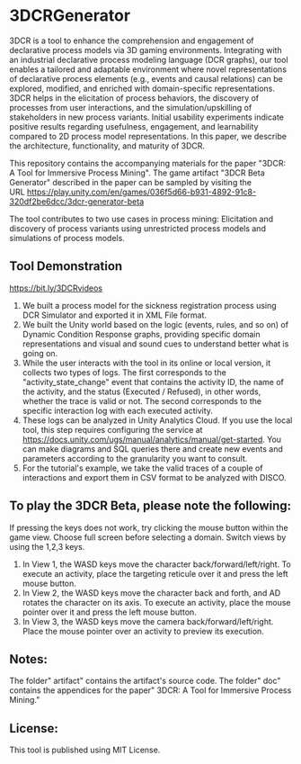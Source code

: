 # 3DCRGenerator

3DCR is a tool to enhance the comprehension and engagement of declarative process models via 3D gaming environments. Integrating with an industrial declarative process modeling language (DCR graphs), our tool enables a tailored and adaptable environment where novel representations of declarative process elements (e.g., events and causal relations) can be explored, modified, and enriched with domain-specific representations. 3DCR helps in the elicitation of process behaviors, the discovery of processes from user interactions, and the simulation/upskilling of stakeholders in new process variants. Initial usability experiments indicate positive results regarding usefulness, engagement, and learnability compared to 2D process model representations. In this paper, we describe the architecture, functionality, and maturity of 3DCR.

This repository contains the accompanying materials for the paper "3DCR: A Tool for Immersive Process Mining".
The game artifact "3DCR Beta Generator" described in the paper can be sampled by visiting the URL https://play.unity.com/en/games/036f5d66-b931-4892-91c8-320df2be6dcc/3dcr-generator-beta

 The tool contributes to two use cases in process mining: Elicitation and discovery of process variants using unrestricted process models and simulations of process models.

## Tool Demonstration  

https://bit.ly/3DCRvideos

1. We built a process model for the sickness registration process using DCR Simulator and exported it in XML File format.
2. We built the Unity world based on the logic (events, rules, and so on) of Dynamic Condition Response graphs, providing specific domain representations and visual and sound cues to understand better what is going on.
3. While the user interacts with the tool in its online or local version, it collects two types of logs. The first corresponds to the "activity_state_change" event that contains the activity ID, the name of the activity, and the status (Executed / Refused), in other words, whether the trace is valid or not. The second corresponds to the specific interaction log with each executed activity.
4. These logs can be analyzed in Unity Analytics Cloud. If you use the local tool, this step requires configuring the service at https://docs.unity.com/ugs/manual/analytics/manual/get-started. You can make diagrams and SQL queries there and create new events and parameters according to the granularity you want to consult.
5. For the tutorial's example, we take the valid traces of a couple of interactions and export them in CSV format to be analyzed with DISCO.


## To play the 3DCR Beta, please note the following:

If pressing the keys does not work, try clicking the mouse button within the game view.
Choose full screen before selecting a domain.
Switch views by using the 1,2,3 keys.
1. In View 1, the WASD keys move the character back/forward/left/right. To execute an activity, place the targeting reticule over it and press the left mouse button.
2. In View 2, the WASD keys move the character back and forth, and AD rotates the character on its axis. To execute an activity, place the mouse pointer over it and press the left mouse button.
3. In View 3, the WASD keys move the camera back/forward/left/right. Place the mouse pointer over an activity to preview its execution.

## Notes:

The folder" artifact" contains the artifact's source code.
The folder" doc" contains the appendices for the paper" 3DCR: A Tool for Immersive Process Mining."

## License:

This tool is published using MIT License.
